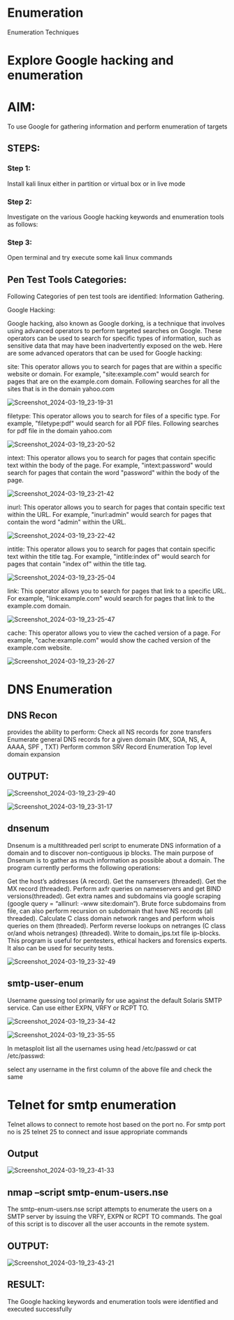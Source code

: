 # Enumeration
Enumeration Techniques

# Explore Google hacking and enumeration 

# AIM:

To use Google for gathering information and perform enumeration of targets

## STEPS:

### Step 1:

Install kali linux either in partition or virtual box or in live mode

### Step 2:

Investigate on the various Google hacking keywords and enumeration tools as follows:


### Step 3:
Open terminal and try execute some kali linux commands

## Pen Test Tools Categories:  

Following Categories of pen test tools are identified:
Information Gathering.

Google Hacking:

Google hacking, also known as Google dorking, is a technique that involves using advanced operators to perform targeted searches on Google. These operators can be used to search for specific types of information, such as sensitive data that may have been inadvertently exposed on the web. Here are some advanced operators that can be used for Google hacking:

site: This operator allows you to search for pages that are within a specific website or domain. For example, "site:example.com" would search for pages that are on the example.com domain.
Following searches for all the sites that is in the domain yahoo.com

![Screenshot_2024-03-19_23-19-31](https://github.com/MaheshS03/EH-Enumeration/assets/128498431/5b69e523-16d5-4fcf-84fb-5a6d8ba6cccb)


filetype: This operator allows you to search for files of a specific type. For example, "filetype:pdf" would search for all PDF files.
Following searches for pdf file in the domain yahoo.com

![Screenshot_2024-03-19_23-20-52](https://github.com/MaheshS03/EH-Enumeration/assets/128498431/1468b14c-636b-4130-b1ec-27ea4c7fe6ed)


intext: This operator allows you to search for pages that contain specific text within the body of the page. For example, "intext:password" would search for pages that contain the word "password" within the body of the page.

![Screenshot_2024-03-19_23-21-42](https://github.com/MaheshS03/EH-Enumeration/assets/128498431/4279270a-5911-4265-a6e2-67582ca3907f)


inurl: This operator allows you to search for pages that contain specific text within the URL. For example, "inurl:admin" would search for pages that contain the word "admin" within the URL.

![Screenshot_2024-03-19_23-22-42](https://github.com/MaheshS03/EH-Enumeration/assets/128498431/70e3162a-a3f7-4521-8804-f23c0bef704a)

intitle: This operator allows you to search for pages that contain specific text within the title tag. For example, "intitle:index of" would search for pages that contain "index of" within the title tag.

![Screenshot_2024-03-19_23-25-04](https://github.com/MaheshS03/EH-Enumeration/assets/128498431/91d7e754-af6a-4fb8-a71a-862bee61615d)


link: This operator allows you to search for pages that link to a specific URL. For example, "link:example.com" would search for pages that link to the example.com domain.

![Screenshot_2024-03-19_23-25-47](https://github.com/MaheshS03/EH-Enumeration/assets/128498431/e8bc141c-afc6-457d-9992-b713245e6ca1)


cache: This operator allows you to view the cached version of a page. For example, "cache:example.com" would show the cached version of the example.com website.

![Screenshot_2024-03-19_23-26-27](https://github.com/MaheshS03/EH-Enumeration/assets/128498431/e293a641-7556-42d4-85f7-bd20481f9588)


 
# DNS Enumeration


## DNS Recon
provides the ability to perform:
Check all NS records for zone transfers
Enumerate general DNS records for a given domain (MX, SOA, NS, A, AAAA, SPF , TXT)
Perform common SRV Record Enumeration
Top level domain expansion
## OUTPUT:

![Screenshot_2024-03-19_23-29-40](https://github.com/MaheshS03/EH-Enumeration/assets/128498431/aad0b7f5-9275-4eb0-ac52-584fc0e2eb24)

![Screenshot_2024-03-19_23-31-17](https://github.com/MaheshS03/EH-Enumeration/assets/128498431/0ea3b400-1b39-494c-a4d9-8c45dfa6e485)


## dnsenum
Dnsenum is a multithreaded perl script to enumerate DNS information of a domain and to discover non-contiguous ip blocks. The main purpose of Dnsenum is to gather as much information as possible about a domain. The program currently performs the following operations:

Get the host’s addresses (A record).
Get the namservers (threaded).
Get the MX record (threaded).
Perform axfr queries on nameservers and get BIND versions(threaded).
Get extra names and subdomains via google scraping (google query = “allinurl: -www site:domain”).
Brute force subdomains from file, can also perform recursion on subdomain that have NS records (all threaded).
Calculate C class domain network ranges and perform whois queries on them (threaded).
Perform reverse lookups on netranges (C class or/and whois netranges) (threaded).
Write to domain_ips.txt file ip-blocks.
This program is useful for pentesters, ethical hackers and forensics experts. It also can be used for security tests.

![Screenshot_2024-03-19_23-32-49](https://github.com/MaheshS03/EH-Enumeration/assets/128498431/f5974d1f-c22d-41cc-9c11-11ea5c8f1052)

## smtp-user-enum
Username guessing tool primarily for use against the default Solaris SMTP service. Can use either EXPN, VRFY or RCPT TO.


![Screenshot_2024-03-19_23-34-42](https://github.com/MaheshS03/EH-Enumeration/assets/128498431/c90be246-d3d5-4d68-858d-1bb7227fbbc3)

![Screenshot_2024-03-19_23-35-55](https://github.com/MaheshS03/EH-Enumeration/assets/128498431/55e52146-7db5-4fa5-bdaf-86ec8b988a8d)



In metasploit list all the usernames using head /etc/passwd or cat /etc/passwd:

select any username in the first column of the above file and check the same


# Telnet for smtp enumeration
Telnet allows to connect to remote host based on the port no. For smtp port no is 25
telnet <host address> 25 to connect
and issue appropriate commands
  
 ## Output
![Screenshot_2024-03-19_23-41-33](https://github.com/MaheshS03/EH-Enumeration/assets/128498431/a96122cb-a846-4010-a795-ef7047f0f590)

 
## nmap –script smtp-enum-users.nse <hostname>

The smtp-enum-users.nse script attempts to enumerate the users on a SMTP server by issuing the VRFY, EXPN or RCPT TO commands. The goal of this script is to discover all the user accounts in the remote system.


## OUTPUT:

![Screenshot_2024-03-19_23-43-21](https://github.com/MaheshS03/EH-Enumeration/assets/128498431/f3fd91ad-101d-4e25-a65b-71439c9b5aaf)

## RESULT:
The Google hacking keywords and enumeration tools were identified and executed successfully
